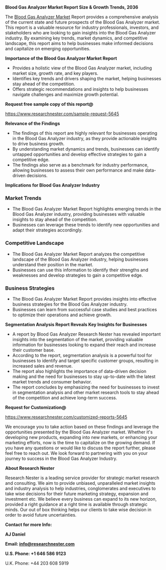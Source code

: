 ﻿<a name="_hlk168062250"></a>**Blood Gas Analyzer Market Report Size & Growth Trends, 2036**

The [Blood Gas Analyzer Market](https://www.researchnester.com/reports/blood-gas-analyzer-market/5645) Report provides a comprehensive analysis of the current state and future prospects of the Blood Gas Analyzer market. This report is a valuable resource for industry professionals, investors, and stakeholders who are looking to gain insights into the Blood Gas Analyzer industry. By examining key trends, market dynamics, and competitive landscape, this report aims to help businesses make informed decisions and capitalize on emerging opportunities.

**Importance of the Blood Gas Analyzer Market Report**

- Provides a holistic view of the Blood Gas Analyzer market, including market size, growth rate, and key players.
- Identifies key trends and drivers shaping the market, helping businesses stay ahead of the competition.
- Offers strategic recommendations and insights to help businesses navigate challenges and maximize growth potential.

**Request free sample copy of this report@**

<https://www.researchnester.com/sample-request-5645>  

**Relevance of the Findings**

- The findings of this report are highly relevant for businesses operating in the Blood Gas Analyzer industry, as they provide actionable insights to drive business growth.
- By understanding market dynamics and trends, businesses can identify untapped opportunities and develop effective strategies to gain a competitive edge.
- The findings also serve as a benchmark for industry performance, allowing businesses to assess their own performance and make data-driven decisions.

**Implications for Blood Gas Analyzer Industry**
### **Market Trends**
- The Blood Gas Analyzer Market Report highlights emerging trends in the Blood Gas Analyzer industry, providing businesses with valuable insights to stay ahead of the competition.
- Businesses can leverage these trends to identify new opportunities and adapt their strategies accordingly.
### **Competitive Landscape**
- The Blood Gas Analyzer Market Report analyzes the competitive landscape of the Blood Gas Analyzer industry, helping businesses understand their position in the market.
- Businesses can use this information to identify their strengths and weaknesses and develop strategies to gain a competitive edge.
### **Business Strategies**
- The Blood Gas Analyzer Market Report provides insights into effective business strategies for the Blood Gas Analyzer industry.
- Businesses can learn from successful case studies and best practices to optimize their operations and achieve growth.

**Segmentation Analysis Report Reveals Key Insights for Businesses**

- A report by Blood Gas Analyzer Research Nester has revealed important insights into the segmentation of the market, providing valuable information for businesses looking to expand their reach and increase their customer base.
- According to the report, segmentation analysis is a powerful tool for businesses to identify and target specific customer groups, resulting in increased sales and revenue.
- The report also highlights the importance of data-driven decision making and the need for businesses to stay up-to-date with the latest market trends and consumer behavior.
- The report concludes by emphasizing the need for businesses to invest in segmentation analysis and other market research tools to stay ahead of the competition and achieve long-term success.

**Request for Customization@**

<https://www.researchnester.com/customized-reports-5645> 

We encourage you to take action based on these findings and leverage the opportunities presented by the Blood Gas Analyzer market. Whether it's developing new products, expanding into new markets, or enhancing your marketing efforts, now is the time to capitalize on the growing demand. If you have any questions or would like to discuss the report further, please feel free to reach out. We look forward to partnering with you on your journey to success in the Blood Gas Analyzer Industry.

**About Research Nester**

Research Nester is a leading service provider for strategic market research and consulting. We aim to provide unbiased, unparalleled market insights and industry analysis to help industries, conglomerates and executives to take wise decisions for their future marketing strategy, expansion and investment etc. We believe every business can expand to its new horizon, provided a right guidance at a right time is available through strategic minds. Our out of box thinking helps our clients to take wise decision in order to avoid future uncertainties.

**Contact for more Info:**

**AJ Daniel**

**Email: info@researchnester.com**

**U.S. Phone: +1 646 586 9123**

U.K. Phone: +44 203 608 5919


